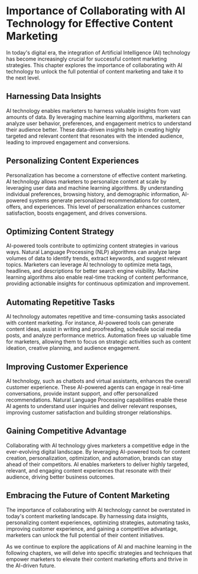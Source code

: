Importance of Collaborating with AI Technology for Effective Content Marketing
=========================================================================================

In today's digital era, the integration of Artificial Intelligence (AI) technology has become increasingly crucial for successful content marketing strategies. This chapter explores the importance of collaborating with AI technology to unlock the full potential of content marketing and take it to the next level.

Harnessing Data Insights
------------------------

AI technology enables marketers to harness valuable insights from vast amounts of data. By leveraging machine learning algorithms, marketers can analyze user behavior, preferences, and engagement metrics to understand their audience better. These data-driven insights help in creating highly targeted and relevant content that resonates with the intended audience, leading to improved engagement and conversions.

Personalizing Content Experiences
---------------------------------

Personalization has become a cornerstone of effective content marketing. AI technology allows marketers to personalize content at scale by leveraging user data and machine learning algorithms. By understanding individual preferences, browsing history, and demographic information, AI-powered systems generate personalized recommendations for content, offers, and experiences. This level of personalization enhances customer satisfaction, boosts engagement, and drives conversions.

Optimizing Content Strategy
---------------------------

AI-powered tools contribute to optimizing content strategies in various ways. Natural Language Processing (NLP) algorithms can analyze large volumes of data to identify trends, extract keywords, and suggest relevant topics. Marketers can leverage AI technology to optimize meta tags, headlines, and descriptions for better search engine visibility. Machine learning algorithms also enable real-time tracking of content performance, providing actionable insights for continuous optimization and improvement.

Automating Repetitive Tasks
---------------------------

AI technology automates repetitive and time-consuming tasks associated with content marketing. For instance, AI-powered tools can generate content ideas, assist in writing and proofreading, schedule social media posts, and analyze performance metrics. Automation frees up valuable time for marketers, allowing them to focus on strategic activities such as content ideation, creative planning, and audience engagement.

Improving Customer Experience
-----------------------------

AI technology, such as chatbots and virtual assistants, enhances the overall customer experience. These AI-powered agents can engage in real-time conversations, provide instant support, and offer personalized recommendations. Natural Language Processing capabilities enable these AI agents to understand user inquiries and deliver relevant responses, improving customer satisfaction and building stronger relationships.

Gaining Competitive Advantage
-----------------------------

Collaborating with AI technology gives marketers a competitive edge in the ever-evolving digital landscape. By leveraging AI-powered tools for content creation, personalization, optimization, and automation, brands can stay ahead of their competitors. AI enables marketers to deliver highly targeted, relevant, and engaging content experiences that resonate with their audience, driving better business outcomes.

Embracing the Future of Content Marketing
-----------------------------------------

The importance of collaborating with AI technology cannot be overstated in today's content marketing landscape. By harnessing data insights, personalizing content experiences, optimizing strategies, automating tasks, improving customer experience, and gaining a competitive advantage, marketers can unlock the full potential of their content initiatives.

As we continue to explore the applications of AI and machine learning in the following chapters, we will delve into specific strategies and techniques that empower marketers to elevate their content marketing efforts and thrive in the AI-driven future.
